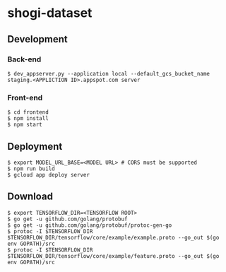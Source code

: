 
# shogi-dataset

## Development

### Back-end

```
$ dev_appserver.py --application local --default_gcs_bucket_name staging.<APPLICTION ID>.appspot.com server
```

### Front-end

```
$ cd frontend
$ npm install
$ npm start
```


## Deployment

```
$ export MODEL_URL_BASE=<MODEL URL> # CORS must be supported
$ npm run build
$ gcloud app deploy server
```


## Download

```
$ export TENSORFLOW_DIR=<TENSORFLOW ROOT>
$ go get -u github.com/golang/protobuf
$ go get -u github.com/golang/protobuf/protoc-gen-go
$ protoc -I $TENSORFLOW_DIR $TENSORFLOW_DIR/tensorflow/core/example/example.proto --go_out $(go env GOPATH)/src
$ protoc -I $TENSORFLOW_DIR $TENSORFLOW_DIR/tensorflow/core/example/feature.proto --go_out $(go env GOPATH)/src
```
